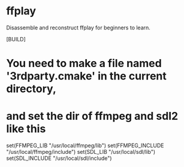 # ffplay
Disassemble and reconstruct ffplay for beginners to learn.

[BUILD]
# You need to make a file named '3rdparty.cmake' in the current directory,
# and set the dir of ffmpeg and sdl2 like this
set(FFMPEG_LIB "/usr/local/ffmpeg/lib")
set(FFMPEG_INCLUDE "/usr/local/ffmpeg/include")
set(SDL_LIB "/usr/local/sdl/lib")
set(SDL_INCLUDE "/usr/local/sdl/include")